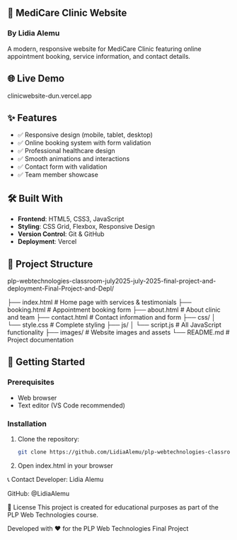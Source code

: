 ## 🏥 MediCare Clinic Website
### By Lidia Alemu

A modern, responsive website for MediCare Clinic featuring online appointment booking, service information, and contact details.

## 🌐 Live Demo

clinicwebsite-dun.vercel.app

## ✨ Features

- ✅ Responsive design (mobile, tablet, desktop)
- ✅ Online booking system with form validation
- ✅ Professional healthcare design
- ✅ Smooth animations and interactions
- ✅ Contact form with validation
- ✅ Team member showcase

## 🛠️ Built With

- **Frontend**: HTML5, CSS3, JavaScript
- **Styling**: CSS Grid, Flexbox, Responsive Design
- **Version Control**: Git & GitHub
- **Deployment**: Vercel

## 📁 Project Structure

plp-webtechnologies-classroom-july2025-july-2025-final-project-and-deployment-Final-Project-and-Depl/


├── index.html # Home page with services & testimonials
├── booking.html # Appointment booking form
├── about.html # About clinic and team
├── contact.html # Contact information and form
├── css/
│ └── style.css # Complete styling
├── js/
│ └── script.js # All JavaScript functionality
├── images/ # Website images and assets
└── README.md # Project documentation


## 🚀 Getting Started

### Prerequisites
- Web browser
- Text editor (VS Code recommended)

### Installation
1. Clone the repository:

    ```bash
    git clone https://github.com/LidiaAlemu/plp-webtechnologies-classroom-july2025-july-2025-final-project-and-deployment-Final-Project-and-Depl.git

2. Open index.html in your browser

📞 Contact
Developer: Lidia Alemu

GitHub: @LidiaAlemu

📄 License
This project is created for educational purposes as part of the PLP Web Technologies course.

Developed with ❤️ for the PLP Web Technologies Final Project

